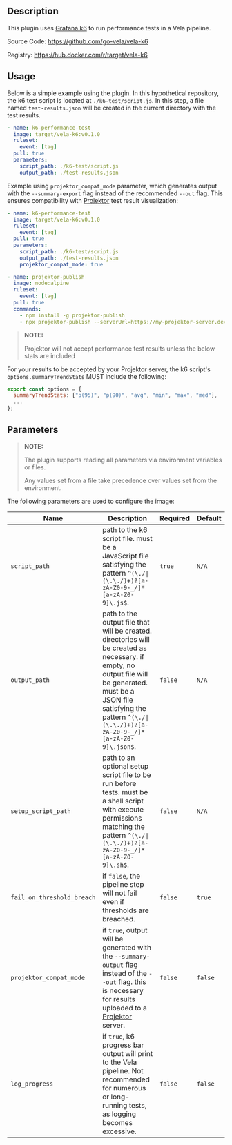 ## Description

This plugin uses [Grafana k6](https://k6.io/) to run performance tests in a Vela pipeline.

Source Code: https://github.com/go-vela/vela-k6

Registry: https://hub.docker.com/r/target/vela-k6

## Usage

Below is a simple example using the plugin. In this hypothetical repository, the k6 test script is located at `./k6-test/script.js`. In this step, a file named `test-results.json` will be created in the current directory with the test results.

```yaml
- name: k6-performance-test
  image: target/vela-k6:v0.1.0
  ruleset:
    event: [tag]
  pull: true
  parameters:
    script_path: ./k6-test/script.js
    output_path: ./test-results.json
```

Example using `projektor_compat_mode` parameter, which generates output with the `--summary-export` flag instead of the recommended `--out` flag. This ensures compatibility with [Projektor](https://projektor.dev/) test result visualization:

```yaml
- name: k6-performance-test
  image: target/vela-k6:v0.1.0
  ruleset:
    event: [tag]
  pull: true
  parameters:
    script_path: ./k6-test/script.js
    output_path: ./test-results.json
    projektor_compat_mode: true

- name: projektor-publish
  image: node:alpine
  ruleset:
    event: [tag]
  pull: true
  commands:
    - npm install -g projektor-publish
    - npx projektor-publish --serverUrl=https://my-projektor-server.dev --performance="./test-results.json"
```

> **NOTE:**
>
> Projektor will not accept performance test results unless the below stats are included

For your results to be accepted by your Projektor server, the k6 script's `options.summaryTrendStats` MUST include the following:

```js
export const options = {
  summaryTrendStats: ["p(95)", "p(90)", "avg", "min", "max", "med"],
  ...
};
```

## Parameters

> **NOTE:**
>
> The plugin supports reading all parameters via environment variables or files.
>
> Any values set from a file take precedence over values set from the environment.

The following parameters are used to configure the image:

| Name                       | Description                                                                                                                                                                                                                          | Required | Default |
| -------------------------- | ------------------------------------------------------------------------------------------------------------------------------------------------------------------------------------------------------------------------------------ | -------- | ------- |
| `script_path`              | path to the k6 script file. must be a JavaScript file satisfying the pattern `^(\./\|(\.\./)+)?[a-zA-Z0-9-_/]*[a-zA-Z0-9]\.js$`.                                                                                                     | `true`   | `N/A`   |
| `output_path`              | path to the output file that will be created. directories will be created as necessary. if empty, no output file will be generated. must be a JSON file satisfying the pattern `^(\./\|(\.\./)+)?[a-zA-Z0-9-_/]*[a-zA-Z0-9]\.json$`. | `false`  | `N/A`   |
| `setup_script_path`        | path to an optional setup script file to be run before tests. must be a shell script with execute permissions matching the pattern `^(\./\|(\.\./)+)?[a-zA-Z0-9-_/]*[a-zA-Z0-9]\.sh$`.                                               | `false`  | `N/A`   |
| `fail_on_threshold_breach` | if `false`, the pipeline step will not fail even if thresholds are breached.                                                                                                                                                         | `false`  | `true`  |
| `projektor_compat_mode`    | if `true`, output will be generated with the `--summary-output` flag instead of the `--out` flag. this is necessary for results uploaded to a [Projektor](https://projektor.dev/) server.                                            | `false`  | `false` |
| `log_progress`             | if `true`, k6 progress bar output will print to the Vela pipeline. Not recommended for numerous or long-running tests, as logging becomes excessive.                                                                                 | `false`  | `false` |
